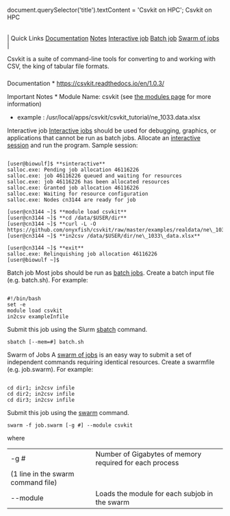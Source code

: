 

document.querySelector('title').textContent = 'Csvkit on HPC';
Csvkit on HPC


|  |
| --- |
| 
Quick Links
[Documentation](#doc)
[Notes](#notes)
[Interactive job](#int) 
[Batch job](#sbatch) 
[Swarm of jobs](#swarm) 
 |

  Csvkit is a suite of command-line tools for converting to and working with 
 CSV, the king of tabular file formats.

 ### 


Documentation * <https://csvkit.readthedocs.io/en/1.0.3/>



Important Notes * Module Name: csvkit (see [the modules 
 page](/apps/modules.html) for more information)
* example : /usr/local/apps/csvkit/csvkit\_tutorial/ne\_1033.data.xlsx





Interactive job
[Interactive jobs](/docs/userguide.html#int) should be used for debugging, graphics, or applications that cannot be run as batch jobs.
Allocate an [interactive session](/docs/userguide.html#int) and run the program. Sample session:



```

[user@biowulf]$ **sinteractive**
salloc.exe: Pending job allocation 46116226
salloc.exe: job 46116226 queued and waiting for resources
salloc.exe: job 46116226 has been allocated resources
salloc.exe: Granted job allocation 46116226
salloc.exe: Waiting for resource configuration
salloc.exe: Nodes cn3144 are ready for job

[user@cn3144 ~]$ **module load csvkit**
[user@cn3144 ~]$ **cd /data/$USER/dir**
[user@cn3144 ~]$ **curl -L -O https://github.com/onyxfish/csvkit/raw/master/examples/realdata/ne\_1033\_data.xlsx**
[user@cn3144 ~]$ **in2csv /data/$USER/dir/ne\_1033\_data.xlsx**

[user@cn3144 ~]$ **exit**
salloc.exe: Relinquishing job allocation 46116226
[user@biowulf ~]$

```




Batch job
Most jobs should be run as [batch jobs](/docs/userguide.html#submit).
Create a batch input file (e.g. batch.sh). For example:



```

#!/bin/bash
set -e
module load csvkit
in2csv exampleInfile
```

Submit this job using the Slurm [sbatch](/docs/userguide.html) command.



```
sbatch [--mem=#] batch.sh
```

Swarm of Jobs 
A [swarm of jobs](/apps/swarm.html) is an easy way to submit a set of independent commands requiring identical resources.
Create a swarmfile (e.g. job.swarm). For example:



```

cd dir1; in2csv infile
cd dir2; in2csv infile
cd dir3; in2csv infile

```

Submit this job using the [swarm](/apps/swarm.html) command.



```
swarm -f job.swarm [-g #] --module csvkit
```

where
 

|  |  |
| --- | --- |
| -g *#*  | Number of Gigabytes of memory required for each process 
 (1 line in the swarm command file)  |
| --module  | Loads the module for each subjob in the swarm  |




